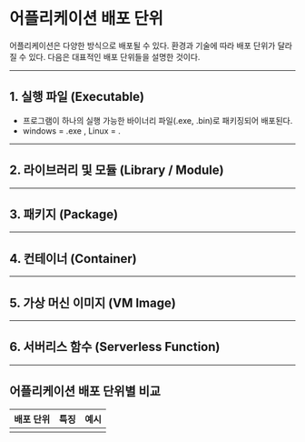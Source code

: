 # 어플리케이션 배포 단위
어플리케이션은 다양한 방식으로 배포될 수 있다.
환경과 기술에 따라 배포 단위가 달라질 수 있다.
다음은 대표적인 배포 단위들을 설명한 것이다.

---
## 1. 실행 파일 (Executable)
- 프로그램이 하나의 실행 가능한 바이너리 파일(.exe, .bin)로 패키징되어 배포된다.
- windows = .exe , Linux = .
---
## 2. 라이브러리 및 모듈 (Library / Module)

---
## 3. 패키지 (Package)

---
## 4. 컨테이너 (Container)

---
## 5. 가상 머신 이미지 (VM Image)

---
## 6. 서버리스 함수 (Serverless Function)

---
## 어플리케이션 배포 단위별 비교
| 배포 단위 | 특징  | 예시  |
| :---- | --- | --- |
|       |     |     |